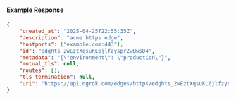 <!-- Code generated for API Clients. DO NOT EDIT. -->

#### Example Response

```json
{
	"created_at": "2025-04-25T22:55:35Z",
	"description": "acme https edge",
	"hostports": ["example.com:443"],
	"id": "edghts_2wEztXqsuKL6jlfzysprZwBwsD4",
	"metadata": "{\"environment\": \"production\"}",
	"mutual_tls": null,
	"routes": [],
	"tls_termination": null,
	"uri": "https://api.ngrok.com/edges/https/edghts_2wEztXqsuKL6jlfzysprZwBwsD4"
}
```
